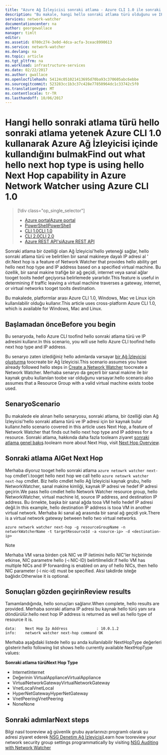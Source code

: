 ```yaml
---
title: "Azure Ağ İzleyicisi sonraki atlama - Azure CLI 1.0 ile sonraki atlama aaaFind | Microsoft Docs"
description: "Bu makale, hangi hello sonraki atlama türü olduğunu ve IP adresini kullanarak sonraki atlama Azure CLI kullanarak nasıl bulabilirsiniz anlatmaktadır."
services: network-watcher
documentationcenter: na
author: georgewallace
manager: timlt
editor: 
ms.assetid: 0700c274-3e0d-4dca-acfa-3ceac8990613
ms.service: network-watcher
ms.devlang: na
ms.topic: article
ms.tgt_pltfrm: na
ms.workload: infrastructure-services
ms.date: 02/22/2017
ms.author: gwallace
ms.openlocfilehash: 54124c051021413695d70ba93c370605abc6ebbe
ms.sourcegitcommit: 523283cc1b3c37c428e77850964dc1c33742c5f0
ms.translationtype: MT
ms.contentlocale: tr-TR
ms.lasthandoff: 10/06/2017
---
```

# <a name="find-out-what-hello-next-hop-type-is-using-hello-next-hop-capability-in-azure-network-watcher-using-azure-cli-10"></a><span data-ttu-id="b3e67-103">Hangi hello sonraki atlama türü hello sonraki atlama yetenek Azure CLI 1.0 kullanarak Azure Ağ İzleyicisi içinde kullandığını bulmak</span><span class="sxs-lookup"><span data-stu-id="b3e67-103">Find out what hello next hop type is using hello Next Hop capability in Azure Network Watcher using Azure CLI 1.0</span></span>

> [!div class="op_single_selector"]
> - [<span data-ttu-id="b3e67-104">Azure portal</span><span class="sxs-lookup"><span data-stu-id="b3e67-104">Azure portal</span></span>](network-watcher-check-next-hop-portal.md)
> - [<span data-ttu-id="b3e67-105">PowerShell</span><span class="sxs-lookup"><span data-stu-id="b3e67-105">PowerShell</span></span>](network-watcher-check-next-hop-powershell.md)
> - [<span data-ttu-id="b3e67-106">CLI 1.0</span><span class="sxs-lookup"><span data-stu-id="b3e67-106">CLI 1.0</span></span>](network-watcher-check-next-hop-cli-nodejs.md)
> - [<span data-ttu-id="b3e67-107">CLI 2.0</span><span class="sxs-lookup"><span data-stu-id="b3e67-107">CLI 2.0</span></span>](network-watcher-check-next-hop-cli.md)
> - [<span data-ttu-id="b3e67-108">Azure REST API'si</span><span class="sxs-lookup"><span data-stu-id="b3e67-108">Azure REST API</span></span>](network-watcher-check-next-hop-rest.md)

<span data-ttu-id="b3e67-109">Sonraki atlama bir özelliği olan Ağ İzleyicisi'hello yeteneği sağlar, hello sonraki atlama türü ve belirtilen bir sanal makineye dayalı IP adresi al ' dir.</span><span class="sxs-lookup"><span data-stu-id="b3e67-109">Next hop is a feature of Network Watcher that provides hello ability get hello next hop type and IP address based on a specified virtual machine.</span></span> <span data-ttu-id="b3e67-110">Bu özellik, bir sanal makine trafiğe bir ağ geçidi, internet veya sanal ağlar tooget tooits hedef geçiyorsa belirlemede yararlıdır.</span><span class="sxs-lookup"><span data-stu-id="b3e67-110">This feature is useful in determining if traffic leaving a virtual machine traverses a gateway, internet, or virtual networks tooget tooits destination.</span></span>

<span data-ttu-id="b3e67-111">Bu makalede, platformlar arası Azure CLI 1.0, Windows, Mac ve Linux için kullanılabilir olduğu kullanır.</span><span class="sxs-lookup"><span data-stu-id="b3e67-111">This article uses cross-platform Azure CLI 1.0, which is available for Windows, Mac and Linux.</span></span>

## <a name="before-you-begin"></a><span data-ttu-id="b3e67-112">Başlamadan önce</span><span class="sxs-lookup"><span data-stu-id="b3e67-112">Before you begin</span></span>

<span data-ttu-id="b3e67-113">Bu senaryoda, hello Azure CLI toofind hello sonraki atlama türü ve IP adresini kullanır.</span><span class="sxs-lookup"><span data-stu-id="b3e67-113">In this scenario, you will use hello Azure CLI toofind hello next hop type and IP address.</span></span>

<span data-ttu-id="b3e67-114">Bu senaryo zaten izlediğiniz hello adımlarda varsayar [bir Ağ İzleyicisi oluşturma](network-watcher-create.md) toocreate bir Ağ İzleyicisi.</span><span class="sxs-lookup"><span data-stu-id="b3e67-114">This scenario assumes you have already followed hello steps in [Create a Network Watcher](network-watcher-create.md) toocreate a Network Watcher.</span></span> <span data-ttu-id="b3e67-115">Merhaba senaryo da geçerli bir sanal makine ile bir kaynak grubu kullanılan toobe var olduğunu varsayar.</span><span class="sxs-lookup"><span data-stu-id="b3e67-115">hello scenario also assumes that a Resource Group with a valid virtual machine exists toobe used.</span></span>

## <a name="scenario"></a><span data-ttu-id="b3e67-116">Senaryo</span><span class="sxs-lookup"><span data-stu-id="b3e67-116">Scenario</span></span>

<span data-ttu-id="b3e67-117">Bu makalede ele alınan hello senaryosu, sonraki atlama, bir özelliği olan Ağ İzleyicisi'hello sonraki atlama türü ve IP adresi için bir kaynak bulur kullanır.</span><span class="sxs-lookup"><span data-stu-id="b3e67-117">hello scenario covered in this article uses Next Hop, a feature of Network Watcher that finds out hello next hop type and IP address for a resource.</span></span> <span data-ttu-id="b3e67-118">Sonraki atlama, hakkında daha fazla toolearn ziyaret [sonraki atlama genel bakış](network-watcher-next-hop-overview.md).</span><span class="sxs-lookup"><span data-stu-id="b3e67-118">toolearn more about Next Hop, visit [Next Hop Overview](network-watcher-next-hop-overview.md).</span></span>


## <a name="get-next-hop"></a><span data-ttu-id="b3e67-119">Sonraki atlama Al</span><span class="sxs-lookup"><span data-stu-id="b3e67-119">Get Next Hop</span></span>

<span data-ttu-id="b3e67-120">Merhaba diyoruz tooget hello sonraki atlama `azure netowrk watcher next-hop` cmdlet'i.</span><span class="sxs-lookup"><span data-stu-id="b3e67-120">tooget hello next hop we call hello `azure netowrk watcher next-hop` cmdlet.</span></span> <span data-ttu-id="b3e67-121">Biz hello cmdlet hello Ağ İzleyicisi kaynak grubu, hello NetworkWatcher, sanal makine kimliği, kaynak IP adresi ve hedef IP adresi geçirin.</span><span class="sxs-lookup"><span data-stu-id="b3e67-121">We pass hello cmdlet hello Network Watcher resource group, hello NetworkWatcher, virtual machine Id, source IP address, and destination IP address.</span></span> <span data-ttu-id="b3e67-122">Bu örnekte, başka bir sanal ağda tooa VM hello hedef IP adresi değil.</span><span class="sxs-lookup"><span data-stu-id="b3e67-122">In this example, hello destination IP address is tooa VM in another virtual network.</span></span> <span data-ttu-id="b3e67-123">Merhaba iki sanal ağ arasında bir sanal ağ geçidi yok.</span><span class="sxs-lookup"><span data-stu-id="b3e67-123">There is a virtual network gateway between hello two virtual networks.</span></span> 

```azurecli
azure network watcher next-hop -g resourceGroupName -n networkWatcherName -t targetResourceId -a <source-ip> -d <destination-ip>
```

> [!NOTE]
<span data-ttu-id="b3e67-124">Merhaba VM varsa birden çok NIC ve IP iletimini hello NIC'ler hiçbirinde etkinse, NIC parametre hello (-ı NIC-ID) belirtilmelidir.</span><span class="sxs-lookup"><span data-stu-id="b3e67-124">If hello VM has multiple NICs and IP forwarding is enabled on any of hello NICs, then hello NIC parameter (-i nic-id) must be specified.</span></span> <span data-ttu-id="b3e67-125">Aksi takdirde isteğe bağlıdır.</span><span class="sxs-lookup"><span data-stu-id="b3e67-125">Otherwise it is optional.</span></span>

## <a name="review-results"></a><span data-ttu-id="b3e67-126">Sonuçları gözden geçirin</span><span class="sxs-lookup"><span data-stu-id="b3e67-126">Review results</span></span>

<span data-ttu-id="b3e67-127">Tamamlandığında, hello sonuçları sağlanır.</span><span class="sxs-lookup"><span data-stu-id="b3e67-127">When complete, hello results are provided.</span></span> <span data-ttu-id="b3e67-128">Merhaba sonraki atlama IP adresi bu kaynak hello türü yanı sıra döndürülür.</span><span class="sxs-lookup"><span data-stu-id="b3e67-128">hello next hop IP address is returned as well as hello type of resource it is.</span></span>

```
data:    Next Hop Ip Address             : 10.0.1.2
info:    network watcher next-hop command OK
```

<span data-ttu-id="b3e67-129">Merhaba aşağıdaki listede hello şu anda kullanılabilir NextHopType değerleri gösterir:</span><span class="sxs-lookup"><span data-stu-id="b3e67-129">hello following list shows hello currently available NextHopType values:</span></span>

<span data-ttu-id="b3e67-130">**Sonraki atlama türü**</span><span class="sxs-lookup"><span data-stu-id="b3e67-130">**Next Hop Type**</span></span>

* <span data-ttu-id="b3e67-131">Internet</span><span class="sxs-lookup"><span data-stu-id="b3e67-131">Internet</span></span>
* <span data-ttu-id="b3e67-132">Değerinin VirtualAppliance</span><span class="sxs-lookup"><span data-stu-id="b3e67-132">VirtualAppliance</span></span>
* <span data-ttu-id="b3e67-133">VirtualNetworkGateway</span><span class="sxs-lookup"><span data-stu-id="b3e67-133">VirtualNetworkGateway</span></span>
* <span data-ttu-id="b3e67-134">VnetLocal</span><span class="sxs-lookup"><span data-stu-id="b3e67-134">VnetLocal</span></span>
* <span data-ttu-id="b3e67-135">HyperNetGateway</span><span class="sxs-lookup"><span data-stu-id="b3e67-135">HyperNetGateway</span></span>
* <span data-ttu-id="b3e67-136">VnetPeering</span><span class="sxs-lookup"><span data-stu-id="b3e67-136">VnetPeering</span></span>
* <span data-ttu-id="b3e67-137">None</span><span class="sxs-lookup"><span data-stu-id="b3e67-137">None</span></span>

## <a name="next-steps"></a><span data-ttu-id="b3e67-138">Sonraki adımlar</span><span class="sxs-lookup"><span data-stu-id="b3e67-138">Next steps</span></span>

<span data-ttu-id="b3e67-139">Bilgi nasıl tooreview ağ güvenlik grubu ayarlarınızı programlı olarak şu adresi ziyaret ederek [NSG Denetim Ağ İzleyicisi](network-watcher-nsg-auditing-powershell.md)</span><span class="sxs-lookup"><span data-stu-id="b3e67-139">Learn how tooreview your network security group settings programmatically by visiting [NSG Auditing with Network Watcher](network-watcher-nsg-auditing-powershell.md)</span></span>
